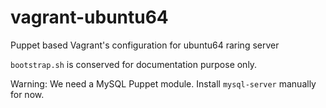 vagrant-ubuntu64
================

Puppet based Vagrant's configuration for ubuntu64 raring server

`bootstrap.sh` is conserved for documentation purpose only. 

Warning: We need a MySQL Puppet module. Install `mysql-server` manually for now.
